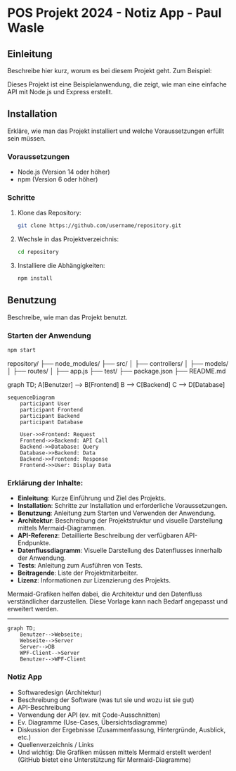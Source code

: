 # POS Projekt 2024 - Notiz App - Paul Wasle

## Einleitung
Beschreibe hier kurz, worum es bei diesem Projekt geht. Zum Beispiel:

Dieses Projekt ist eine Beispielanwendung, die zeigt, wie man eine einfache API mit Node.js und Express erstellt.

## Installation
Erkläre, wie man das Projekt installiert und welche Voraussetzungen erfüllt sein müssen.

### Voraussetzungen
- Node.js (Version 14 oder höher)
- npm (Version 6 oder höher)

### Schritte
1. Klone das Repository:
    ```sh
    git clone https://github.com/username/repository.git
    ```
2. Wechsle in das Projektverzeichnis:
    ```sh
    cd repository
    ```
3. Installiere die Abhängigkeiten:
    ```sh
    npm install
    ```

## Benutzung
Beschreibe, wie man das Projekt benutzt.

### Starten der Anwendung
```sh
npm start
```

repository/
├── node_modules/
├── src/
│   ├── controllers/
│   ├── models/
│   ├── routes/
│   ├── app.js
├── test/
├── package.json
├── README.md

graph TD;
    A[Benutzer] --> B[Frontend]
    B --> C[Backend]
    C --> D[Database]

```mermaid
sequenceDiagram
    participant User
    participant Frontend
    participant Backend
    participant Database

    User->>Frontend: Request
    Frontend->>Backend: API Call
    Backend->>Database: Query
    Database->>Backend: Data
    Backend->>Frontend: Response
    Frontend->>User: Display Data
```

### Erklärung der Inhalte:

- **Einleitung**: Kurze Einführung und Ziel des Projekts.
- **Installation**: Schritte zur Installation und erforderliche Voraussetzungen.
- **Benutzung**: Anleitung zum Starten und Verwenden der Anwendung.
- **Architektur**: Beschreibung der Projektstruktur und visuelle Darstellung mittels Mermaid-Diagrammen.
- **API-Referenz**: Detaillierte Beschreibung der verfügbaren API-Endpunkte.
- **Datenflussdiagramm**: Visuelle Darstellung des Datenflusses innerhalb der Anwendung.
- **Tests**: Anleitung zum Ausführen von Tests.
- **Beitragende**: Liste der Projektmitarbeiter.
- **Lizenz**: Informationen zur Lizenzierung des Projekts.

Mermaid-Grafiken helfen dabei, die Architektur und den Datenfluss verständlicher darzustellen. Diese Vorlage kann nach Bedarf angepasst und erweitert werden.



















---



```mermaid
graph TD;
    Benutzer-->Webseite;
    Webseite-->Server
    Server-->DB
    WPF-Client-->Server
    Benutzer-->WPF-Client
```


### Notiz App
- Softwaredesign (Architektur) 
- Beschreibung der Software (was tut sie und wozu ist sie gut) 
- API-Beschreibung
- Verwendung der API (ev. mit Code-Ausschnitten)
- Ev. Diagramme (Use-Cases, Übersichtsdiagramme)
- Diskussion der Ergebnisse (Zusammenfassung, Hintergründe, Ausblick, etc.)
- Quellenverzeichnis / Links
- Und wichtig: Die Grafiken müssen mittels Mermaid erstellt werden! (GitHub bietet eine Unterstützung für Mermaid-Diagramme)
